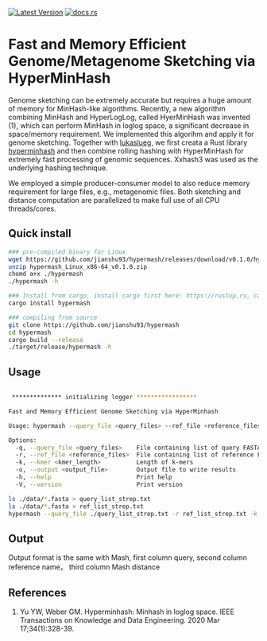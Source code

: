 [![Latest Version](https://img.shields.io/crates/v/hypermash?style=for-the-badge&color=mediumpurple&logo=rust)](https://crates.io/crates/hypermash)
[![docs.rs](https://img.shields.io/docsrs/hypermash?style=for-the-badge&logo=docs.rs&color=mediumseagreen)](https://docs.rs/hypermash/latest/hypermash/)

# Fast and Memory Efficient Genome/Metagenome Sketching via HyperMinHash

Genome sketching can be extremely accurate but requires a huge amount of memory for MinHash-like algorithms. Recently, a new algorithm combining MinHash and HyperLogLog, called HyerMinHash was invented (1), which can perform MinHash in loglog space, a significant decrease in space/memory requirement. We implemented this algorihm and apply it for genome sketching. Together with [lukaslueg](https://github.com/lukaslueg), we first creata a Rust library [hyperminhash](https://github.com/lukaslueg/hyperminhash) and then combine rolling hashing with HyperMinHash for extremely fast processing of genomic sequences. Xxhash3 was used as the underlying hashing technique. 

We employed a simple producer-consumer model to also reduce memory requirement for large files, e.g., metagenomic files. Both sketching and distance computation are parallelized to make full use of all CPU threads/cores. 

## Quick install
```bash
### pre-compiled binary for Linux
wget https://github.com/jianshu93/hypermash/releases/download/v0.1.0/hypermash_Linux_x86-64_v0.1.0.zip
unzip hypermash_Linux_x86-64_v0.1.0.zip
chomd a+x ./hypermash
./hypermash -h

### Install from cargo, install cargo first here: https://rustup.rs, cargo will be installed by default
cargo install hypermash

### compiling from source
git clone https://github.com/jianshu93/hypermash
cd hypermash
cargo build --release
./target/release/hypermash -h

```

## Usage
```bash

 ************** initializing logger *****************

Fast and Memory Efficient Genome Sketching via HyperMinhash

Usage: hypermash --query_file <query_files> --ref_file <reference_files> --kmer <kmer_length> --output <output_file>

Options:
  -q, --query_file <query_files>    File containing list of query FASTA files
  -r, --ref_file <reference_files>  File containing list of reference FASTA files
  -k, --kmer <kmer_length>          Length of k-mers
  -o, --output <output_file>        Output file to write results
  -h, --help                        Print help
  -V, --version                     Print version

```


```bash
ls ./data/*.fasta > query_list_strep.txt
ls ./data/*.fasta > ref_list_strep.txt
hypermash --query_file ./query_list_strep.txt -r ref_list_strep.txt -k 16 -o dist.txt
```

## Output

Output format is the same with Mash, first column query, second column reference name， third column Mash distance

## References
1. Yu YW, Weber GM. Hyperminhash: Minhash in loglog space. IEEE Transactions on Knowledge and Data Engineering. 2020 Mar 17;34(1):328-39.
